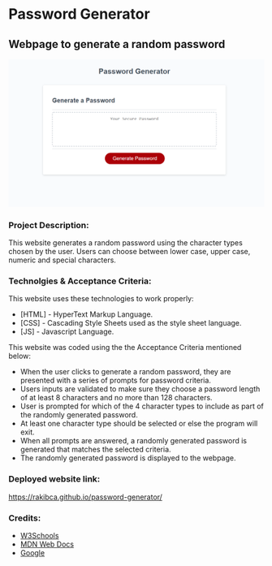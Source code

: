 # **Password Generator**
## Webpage to generate a random password

![alt text](assets/images/screenshot.png)


### **Project Description:**
This website generates a random password using the character types chosen by the user.
Users can choose between lower case, upper case, numeric and special characters.


### **Technolgies & Acceptance Criteria:**
This website uses these technologies to work properly:
- [HTML] - HyperText Markup Language.
- [CSS] - Cascading Style Sheets used as the style sheet language.
- [JS] - Javascript Language.

This website was coded using the the Acceptance Criteria mentioned below:
- When the user clicks to generate a random password, they are presented with a series of prompts for password criteria.
- Users inputs are validated to make sure they choose a password length of at least 8 characters and no more than 128 characters.
- User is prompted for which of the 4 character types to include as part of the randomly generated password.
- At least one character type should be selected or else the program will exit.
- When all prompts are answered, a randomly generated password is generated that matches the selected criteria.
- The randomly generated password is displayed to the webpage.

### **Deployed website link:**
https://rakibca.github.io/password-generator/


### **Credits:**
- [W3Schools](https://www.w3schools.com "W3Schools")
- [MDN Web Docs](https://developer.mozilla.org "MDN Web Docs")
- [Google](https://www.google.com "Google's Homepage")